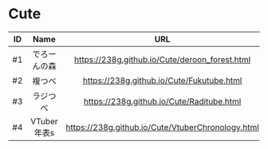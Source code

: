 # Cute

|ID|Name|URL|Release|
|:---:|:---:|:---:|:---:|
|#1|でろーんの森|https://238g.github.io/Cute/deroon_forest.html|2018/3/19|
|#2|複つべ|https://238g.github.io/Cute/Fukutube.html|2018/5/23|
|#3|ラジつべ|https://238g.github.io/Cute/Raditube.html|2018/5/23|
|#4|VTuber年表s|https://238g.github.io/Cute/VtuberChronology.html|2018/6/27|
